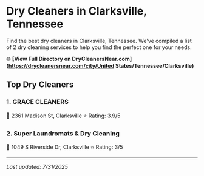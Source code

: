 # Dry Cleaners in Clarksville, Tennessee

Find the best dry cleaners in Clarksville, Tennessee. We've compiled a list of 2 dry cleaning services to help you find the perfect one for your needs.

🌐 **[View Full Directory on DryCleanersNear.com](https://drycleanersnear.com/city/United States/Tennessee/Clarksville)**

## Top Dry Cleaners

### 1. GRACE CLEANERS
📍 2361 Madison St, Clarksville
⭐ Rating: 3.9/5

### 2. Super Laundromats & Dry Cleaning
📍 1049 S Riverside Dr, Clarksville
⭐ Rating: 3/5


---

*Last updated: 7/31/2025*
